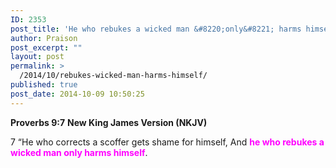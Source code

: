 ```yaml
---
ID: 2353
post_title: 'He who rebukes a wicked man &#8220;only&#8221; harms himself'
author: Praison
post_excerpt: ""
layout: post
permalink: >
  /2014/10/rebukes-wicked-man-harms-himself/
published: true
post_date: 2014-10-09 10:50:25
---
```

<strong>Proverbs 9:7</strong>
<strong> New King James Version (NKJV)</strong>

7 “He who corrects a scoffer gets shame for himself,
And <span style="color: #ff00ff;"><strong>he who rebukes a wicked man only harms himself</strong></span>.